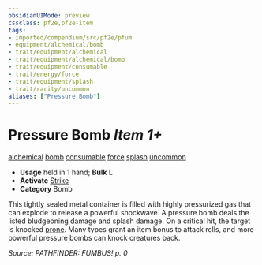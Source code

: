 ```yaml
---
obsidianUIMode: preview
cssclass: pf2e,pf2e-item
tags:
- imported/compendium/src/pf2e/pfum
- equipment/alchemical/bomb
- trait/equipment/alchemical
- trait/equipment/alchemical/bomb
- trait/equipment/consumable
- trait/energy/force
- trait/equipment/splash
- trait/rarity/uncommon
aliases: ["Pressure Bomb"]
---
```

# Pressure Bomb *Item 1+*  
[alchemical](alchemical.md)  [bomb](bomb.md)  [consumable](consumable.md)  [force](force.md)  [splash](splash.md)  [uncommon](uncommon.md)  

- **Usage** held in 1 hand; **Bulk** L
- **Activate** [Strike](strike.md)
- **Category** Bomb

This tightly sealed metal container is filled with highly pressurized gas that can explode to release a powerful shockwave. A pressure bomb deals the listed bludgeoning damage and splash damage. On a critical hit, the target is knocked [prone](conditions.md#Prone). Many types grant an item bonus to attack rolls, and more powerful pressure bombs can knock creatures back.

*Source: PATHFINDER: FUMBUS! p. 0*